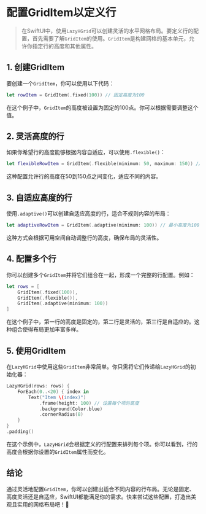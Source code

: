 ﻿# 配置GridItem以定义行

> 在SwiftUI中，使用`LazyHGrid`可以创建灵活的水平网格布局。要定义行的配置，首先需要了解`GridItem`的使用。`GridItem`是构建网格的基本单元，允许你指定行的高度和其他属性。

## 1. 创建GridItem

要创建一个`GridItem`，你可以使用以下代码：

```swift
let rowItem = GridItem(.fixed(100)) // 固定高度为100
```

在这个例子中，`GridItem`的高度被设置为固定的100点。你可以根据需要调整这个值。

## 2. 灵活高度的行

如果你希望行的高度能够根据内容自适应，可以使用`.flexible()`：

```swift
let flexibleRowItem = GridItem(.flexible(minimum: 50, maximum: 150)) // 高度在50到150之间
```

这种配置允许行的高度在50到150点之间变化，适应不同的内容。

## 3. 自适应高度的行

使用`.adaptive()`可以创建自适应高度的行，适合不规则内容的布局：

```swift
let adaptiveRowItem = GridItem(.adaptive(minimum: 100)) // 最小高度为100
```

这种方式会根据可用空间自动调整行的高度，确保布局的灵活性。

## 4. 配置多个行

你可以创建多个`GridItem`并将它们组合在一起，形成一个完整的行配置。例如：

```swift
let rows = [
    GridItem(.fixed(100)),
    GridItem(.flexible()),
    GridItem(.adaptive(minimum: 100))
]
```

在这个例子中，第一行的高度是固定的，第二行是灵活的，第三行是自适应的。这种组合使得布局更加丰富多样。

## 5. 使用GridItem

在`LazyHGrid`中使用这些`GridItem`非常简单。你只需将它们传递给`LazyHGrid`的初始化器：

```swift
LazyHGrid(rows: rows) {
    ForEach(0..<20) { index in
        Text("Item \(index)")
            .frame(height: 100) // 设置每个项的高度
            .background(Color.blue)
            .cornerRadius(8)
    }
}
.padding()
```

在这个示例中，`LazyHGrid`会根据定义的行配置来排列每个项。你可以看到，行的高度会根据你设置的`GridItem`属性而变化。

## 结论

通过灵活地配置`GridItem`，你可以创建出适合不同内容的行布局。无论是固定、高度灵活还是自适应，SwiftUI都能满足你的需求。快来尝试这些配置，打造出美观且实用的网格布局吧！🎉


